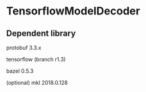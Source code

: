 # TensorflowModelDecoder

## Dependent library

protobuf 3.3.x

tensorflow (branch r1.3)

bazel 0.5.3

(optional) mkl 2018.0.128

